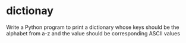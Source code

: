 # dictionay
Write a Python program to print a dictionary whose keys should be the alphabet from a-z and the value should be corresponding ASCII values
